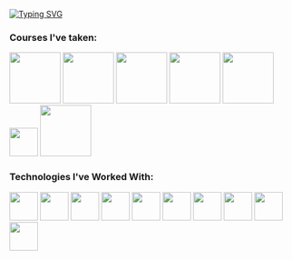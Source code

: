 [![Typing SVG](https://readme-typing-svg.herokuapp.com?size=30&color=22B303&lines=Hello%2C+world;gxoxklmhiextkgbgz)](https://git.io/typing-svg)

### Courses I've taken: 
<div>
   <a href="https://www.rocketseat.com.br/ignite"><img height="90" src="https://avatars.githubusercontent.com/u/28929274?s=280&v=4"></a>
   <a href="https://www.edx.org/professional-certificate/harvardx-computer-science-for-web-programming?index=product&queryID=9097949372c5c9d98868deacbe76ea51&position=1"><img height="90" src="https://upload.wikimedia.org/wikipedia/en/thumb/0/0c/Harvard_University_shield.svg/1200px-Harvard_University_shield.svg.png"></a>
   <a href="https://www.edx.org/course/algorithms-design-and-analysis?index=product&queryID=283a93c8c57d4531a19671d948bcc235&position=1"><img height="90" src="https://logospng.org/download/stanford-university/logo-stanford-university-brasao-1024.png"></a>   
   <a href="https://www.edx.org/professional-certificate/google-fundamentals-of-google-ai-for-web-based-machine-learning?index=product&queryID=7bfba1412f8b40ae78a7d8520a3b7443&position=1"><img height="90" src="https://seeklogo.com/images/G/google-ai-logo-996E85F6FD-seeklogo.com.png"></a>
   <a href="https://www.cursoemvideo.com/"><img height="90" src="https://allmylinks.com/upload/Site/favicon/u/r/8/RWbFX3KS_afHDmiEM8mX6CdmV0w7cbK6.png"></a>
   <a href="https://recode.org.br/"><img height="50" src="https://captadores.org.br/wp-content/uploads/2019/04/recode.png"></a>
   <a href="https://www.edx.org/professional-certificate/w3cx-front-end-web-developer?index=product&queryID=8193ca9e81a4caf0776cd4f03c255f21&position=1"><img height="90" src="https://prod-discovery.edx-cdn.org/organization/logos/e3c306a5-f985-4c36-a157-a947aec040e8-0862b784a2b0.png"></a> 
</div> 

### Technologies I've Worked With: 
<div>
   <div>
      <img height="50" src="https://cdn.jsdelivr.net/gh/devicons/devicon/icons/react/react-original.svg" />
      <img height="50" src="https://cdn.jsdelivr.net/gh/devicons/devicon/icons/typescript/typescript-original.svg" />
      <img height="50" src="https://cdn.jsdelivr.net/gh/devicons/devicon/icons/python/python-original.svg" />
      <img height="50" src="https://cdn.jsdelivr.net/gh/devicons/devicon/icons/csharp/csharp-original.svg" />
      <img height="50" src="https://cdn.jsdelivr.net/gh/devicons/devicon/icons/nodejs/nodejs-plain-wordmark.svg" />
      <img height="50" src="https://cdn.jsdelivr.net/gh/devicons/devicon/icons/nextjs/nextjs-line.svg" /> 
      <img height="50" src="https://cdn.jsdelivr.net/gh/devicons/devicon/icons/gitlab/gitlab-original.svg" />
      <img height="50" src="https://cdn.jsdelivr.net/gh/devicons/devicon/icons/git/git-original.svg" />
      <img height="50" src="https://cdn.jsdelivr.net/gh/devicons/devicon/icons/figma/figma-original.svg" />
      <img height="50" src="https://cdn.jsdelivr.net/gh/devicons/devicon/icons/xd/xd-plain.svg" />
   </div>
</div> 
